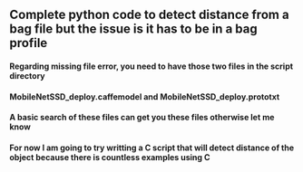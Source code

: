 ## Complete python code to detect distance from a bag file but the issue is it has to be in a bag profile

#### Regarding missing file error, you need to have those two files in the script directory
#### MobileNetSSD_deploy.caffemodel and MobileNetSSD_deploy.prototxt 
#### A basic search of these files can get you these files otherwise let me know

#### For now I am going to try writting a C script that will detect distance of the object because there is countless examples using C

